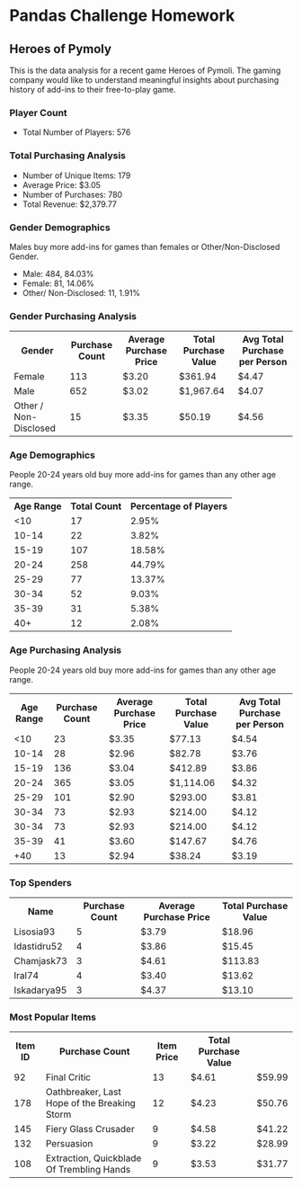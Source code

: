 <h1>Pandas Challenge  Homework</h1>

<h2>Heroes of Pymoly</h2>
    <p> This is the data analysis for a recent game Heroes of Pymoli. The gaming company would like to understand meaningful insights about purchasing history of add-ins to their free-to-play game. </p>

<h3>Player Count</h3>

<ul>
      <li>Total Number of Players: 576</li>
</ul>
<h3>Total Purchasing Analysis</h3>

<ul>
     <li>Number of Unique Items: 179</li>
     <li>Average Price: $3.05</li>
     <li>Number of Purchases: 780</li>
     <li>Total Revenue: $2,379.77</li>
</ul>
<h3>Gender Demographics</h3>
 <p> Males buy more add-ins for games than females or Other/Non-Disclosed Gender. </p>

<ul>
     <li>Male: 484, 84.03%</li>
     <li>Female: 81, 14.06%</li>
     <li>Other/ Non-Disclosed: 11, 1.91%</li>  
</ul>

<h3>Gender Purchasing Analysis</h3>
  <table>
      <tr>
        <th> Gender   </th>
        <th> Purchase Count </th>
        <th> Average Purchase Price </th>
        <th> Total Purchase Value </th>
        <th> Avg Total Purchase per Person </th>
      </tr>
      <tr>
        <td> Female </td>
        <td> 113 </td>
        <td> $3.20 </td>
        <td> $361.94 </td>
        <td> $4.47 </td>
      </tr>
          <tr>
        <td> Male </td>
        <td> 652 </td>
        <td> $3.02 </td>
        <td> $1,967.64 </td>
        <td> $4.07 </td>
      </tr>
         </tr>
          <tr>
        <td> Other / Non-Disclosed </td>
        <td> 15 </td>
        <td> $3.35 </td>
        <td> $50.19 </td>
        <td> $4.56 </td>
      </tr>
    </table>

<h3>Age Demographics</h3>
 <p>People 20-24 years old buy more add-ins for games than any other age range. </p>
  <table>
      <tr>
        <th> Age Range   </th>
        <th> Total Count </th>
        <th> Percentage of Players</th>
      </tr>
      <tr>
        <td> <10</td>
        <td> 17 </td>
        <td> 2.95%</td>
      </tr>
      <tr>
        <td> 10-14 </td>
        <td> 22 </td>
        <td> 3.82%</td>
      </tr>
      <tr>
        <td> 15-19 </td>
        <td> 107 </td>
        <td> 18.58%</td>
      </tr>
          <tr>
        <td> 20-24 </td>
        <td> 258 </td>
        <td> 44.79%</td>
      </tr>
              <tr>
        <td> 25-29 </td>
        <td> 77 </td>
        <td> 13.37%</td>
      </tr>
                  <tr>
        <td> 30-34 </td>
        <td> 52 </td>
        <td> 9.03%</td>
                  </tr>
                   <tr>
        <td> 35-39 </td>
        <td> 31 </td>
        <td> 5.38%</td>
      </tr>
                       <tr>
        <td> 40+ </td>
        <td> 12 </td>
        <td> 2.08%</td>
      </tr>
    </table>

<h3>Age Purchasing Analysis</h3>
 <p>People 20-24 years old buy more add-ins for games than any other age range. </p>
  <table>
      <tr>
        <th> Age Range  </th>
        <th> Purchase Count </th>
        <th> Average Purchase Price </th>
        <th> Total Purchase Value </th>
        <th> Avg Total Purchase per Person </th>
      </tr>
      <tr>
        <td> <10 </td>
        <td> 23 </td>
        <td> $3.35 </td>
        <td> $77.13</td>
        <td> $4.54 </td>
      </tr>
          <tr>
        <td> 10-14 </td>
        <td> 28 </td>
        <td> $2.96 </td>
        <td> $82.78</td>
        <td> $3.76</td>
      </tr>
         </tr>
          <tr>
        <td> 15-19 </td>
        <td> 136 </td>
        <td> $3.04 </td>
        <td> $412.89</td>
        <td> $3.86</td>
      </tr>
                <tr>
        <td> 20-24 </td>
        <td> 365 </td>
        <td> $3.05 </td>
        <td> $1,114.06</td>
        <td> $4.32</td>
      </tr>
                      <tr>
        <td> 25-29 </td>
        <td> 101 </td>
        <td> $2.90 </td>
        <td> $293.00</td>
        <td> $3.81</td>
    </tr>
                      <tr>
             <td> 30-34 </td>
        <td> 73 </td>
        <td> $2.93 </td>
        <td> $214.00</td>
        <td> $4.12</td>
    </tr>
                      <tr>
        <td> 30-34 </td>
        <td> 73 </td>
        <td> $2.93 </td>
        <td> $214.00</td>
        <td> $4.12</td>
    </tr>
                      <tr>
            <td> 35-39</td>
        <td> 41 </td>
        <td> $3.60 </td>
        <td> $147.67</td>
        <td> $4.76</td>
      </tr>
                            <tr>
            <td> +40</td>
        <td> 13 </td>
        <td> $2.94</td>
        <td> $38.24</td>
        <td> $3.19</td>
      </tr>
    </table>
    
 <h3>Top Spenders</h3>
 <table>
      <tr>
        <th> Name  </th>
        <th> Purchase Count </th>
        <th> Average Purchase Price </th>
        <th> Total Purchase Value </th>
       </tr>
      <tr>
        <td> Lisosia93 </td>
        <td> 5 </td>
        <td> $3.79 </td>
        <td> $18.96</td>
      </tr>
             <tr>
        <td> Idastidru52 </td>
        <td> 4 </td>
        <td> $3.86 </td>
        <td> $15.45</td>
      </tr>  
                 <tr>
        <td> Chamjask73</td>
        <td> 3 </td>
        <td> $4.61 </td>
        <td> $113.83</td>
      </tr> 
                     <tr>
        <td> Iral74 </td>
        <td> 4 </td>
        <td> $3.40 </td>
        <td> $13.62</td>
      </tr> 
                         <tr>
        <td> Iskadarya95 </td>
        <td> 3</td>
        <td> $4.37 </td>
        <td> $13.10</td>
      </tr> 
    </table>
  
  <h3>Most Popular Items</h3>

 <table>
      <tr>
        <th> Item ID  </th>
        <th> Purchase Count </th>
        <th> Item Price </th>
        <th> Total Purchase Value </th>
       </tr>
      <tr>
        <td> 92 </td>
        <td> Final Critic </td>
        <td> 13 </td>
        <td> $4.61</td>
         <td> $59.99</td>
      </tr>
      <tr>
        <td> 178 </td>
        <td> Oathbreaker, Last Hope of the Breaking Storm </td>
        <td> 12 </td>
        <td> $4.23</td>
         <td> $50.76</td>
      </tr>
          <tr>
        <td> 145 </td>
        <td> Fiery Glass Crusader </td>
        <td> 9 </td>
        <td> $4.58</td>
         <td> $41.22</td>
      </tr>
              <tr>
        <td> 132 </td>
        <td> Persuasion </td>
        <td> 9 </td>
        <td> $3.22</td>
         <td> $28.99</td>
      </tr>
                  <tr>
        <td> 108 </td>
        <td> Extraction, Quickblade Of Trembling Hands </td>
        <td> 9 </td>
        <td> $3.53</td>
         <td> $31.77</td>
      </tr>
    </table>
